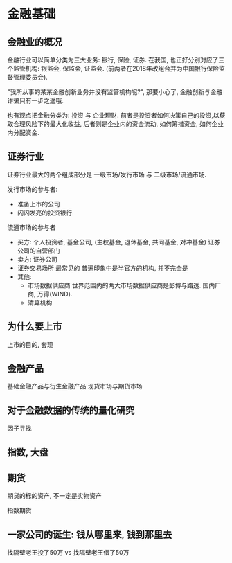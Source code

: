 # 金融基础

## 金融业的概况

金融行业可以简单分类为三大业务: 银行, 保险, 证券. 在我国, 也正好分别对应了三个监管机构: 银监会, 保监会, 证监会. (前两者在2018年改组合并为中国银行保险监督管理委员会).

"我所从事的某某金融创新业务并没有监管机构呢?", 那要小心了, 金融创新与金融诈骗只有一步之遥哦.

也有观点把金融分类为: 投资 与 企业理财. 前者是投资者如何决策自己的投资,以获取合理风险下的最大化收益, 后者则是企业内的资金流动, 如何筹措资金, 如何企业内分配资金.

## 证券行业

证券行业最大的两个组成部分是 一级市场/发行市场 与 二级市场/流通市场.

发行市场的参与者:

- 准备上市的公司
- 闪闪发亮的投资银行

流通市场的参与者

- 买方: 个人投资者, 基金公司, (主权基金, 退休基金, 共同基金, 对冲基金) 证券公司的自营部门
- 卖方: 证券公司
- 证券交易场所 最常见的 普遍印象中是半官方的机构, 并不完全是
- 其他:
  - 市场数据供应商     世界范围内的两大市场数据供应商是彭博与路透.      国内厂商, 万得(WIND).
  - 清算机构

## 为什么要上市

上市的目的, 套现

## 金融产品

基础金融产品与衍生金融产品
现货市场与期货市场

## 对于金融数据的传统的量化研究

因子寻找

## 指数, 大盘

## 期货

期货的标的资产, 不一定是实物资产

指数期货


## 一家公司的诞生: 钱从哪里来, 钱到那里去

找隔壁老王投了50万 vs 找隔壁老王借了50万
